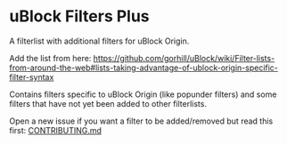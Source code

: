 # uBlock Filters Plus
A filterlist with additional filters for uBlock Origin.

Add the list from here: https://github.com/gorhill/uBlock/wiki/Filter-lists-from-around-the-web#lists-taking-advantage-of-ublock-origin-specific-filter-syntax

Contains filters specific to uBlock Origin (like popunder filters) and some filters that have not yet been added to other filterlists.

Open a new issue if you want a filter to be added/removed but read this first: [CONTRIBUTING.md](https://github.com/IDKwhattoputhere/uBlock-Filters-Plus/blob/master/CONTRIBUTING.md)
